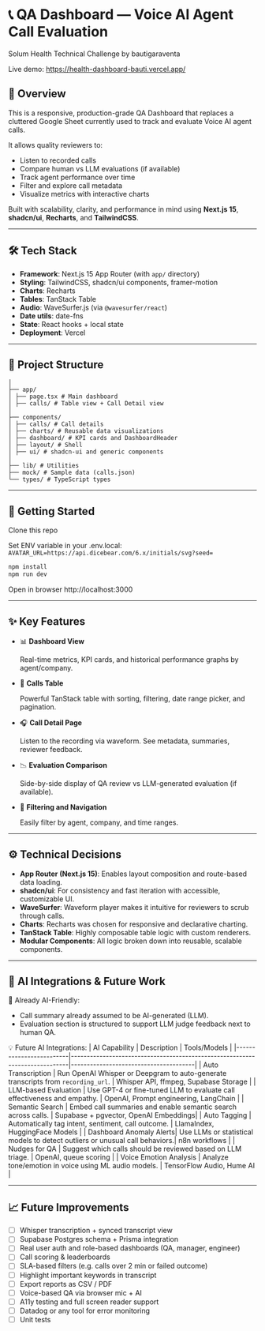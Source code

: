 # 📞 QA Dashboard — Voice AI Agent Call Evaluation

Solum Health Technical Challenge by bautigaraventa

Live demo: https://health-dashboard-bauti.vercel.app/

## 🧠 Overview

This is a responsive, production-grade QA Dashboard that replaces a cluttered Google Sheet currently used to track and evaluate Voice AI agent calls.

It allows quality reviewers to:

- Listen to recorded calls
- Compare human vs LLM evaluations (if available)
- Track agent performance over time
- Filter and explore call metadata
- Visualize metrics with interactive charts

Built with scalability, clarity, and performance in mind using **Next.js 15**, **shadcn/ui**, **Recharts**, and **TailwindCSS**.

---

## 🛠️ Tech Stack

- **Framework**: Next.js 15 App Router (with `app/` directory)
- **Styling**: TailwindCSS, shadcn/ui components, framer-motion
- **Charts**: Recharts
- **Tables**: TanStack Table
- **Audio**: WaveSurfer.js (via `@wavesurfer/react`)
- **Date utils**: date-fns
- **State**: React hooks + local state
- **Deployment**: Vercel

---

## 🧱 Project Structure

```src/
│
├── app/
│ ├── page.tsx # Main dashboard
│ ├── calls/ # Table view + Call Detail view
│
├── components/
│ ├── calls/ # Call details
│ ├── charts/ # Reusable data visualizations
│ ├── dashboard/ # KPI cards and DashboardHeader
│ ├── layout/ # Shell
│ ├── ui/ # shadcn-ui and generic components
│
├── lib/ # Utilities
├── mock/ # Sample data (calls.json)
└── types/ # TypeScript types
```

---

## 🚀 Getting Started

Clone this repo

Set ENV variable in your .env.local: `AVATAR_URL=https://api.dicebear.com/6.x/initials/svg?seed=`

```bash
npm install
npm run dev
```

Open in browser http://localhost:3000

---

## ✨ Key Features

- 📊 **Dashboard View**

  Real-time metrics, KPI cards, and historical performance graphs by agent/company.

- 📁 **Calls Table**

  Powerful TanStack table with sorting, filtering, date range picker, and pagination.

- 🎧 **Call Detail Page**

  Listen to the recording via waveform. See metadata, summaries, reviewer feedback.

- 📉 **Evaluation Comparison**

  Side-by-side display of QA review vs LLM-generated evaluation (if available).

- 📅 **Filtering and Navigation**

  Easily filter by agent, company, and time ranges.

---

## ⚙️ Technical Decisions

- **App Router (Next.js 15)**: Enables layout composition and route-based data loading.
- **shadcn/ui**: For consistency and fast iteration with accessible, customizable UI.
- **WaveSurfer**: Waveform player makes it intuitive for reviewers to scrub through calls.
- **Charts**: Recharts was chosen for responsive and declarative charting.
- **TanStack Table**: Highly composable table logic with custom renderers.
- **Modular Components**: All logic broken down into reusable, scalable components.

---

## 🤖 AI Integrations & Future Work

📌 Already AI-Friendly:

- Call summary already assumed to be AI-generated (LLM).
- Evaluation section is structured to support LLM judge feedback next to human QA.

💡 Future AI Integrations:
| AI Capability | Description | Tools/Models |
|-------------------------|-----------------------------------------------------------------------------|---------------------------------------|
| Auto Transcription | Run OpenAI Whisper or Deepgram to auto-generate transcripts from `recording_url`. | Whisper API, ffmpeg, Supabase Storage |
| LLM-based Evaluation | Use GPT-4 or fine-tuned LLM to evaluate call effectiveness and empathy. | OpenAI, Prompt engineering, LangChain |
| Semantic Search | Embed call summaries and enable semantic search across calls. | Supabase + pgvector, OpenAI Embeddings|
| Auto Tagging | Automatically tag intent, sentiment, call outcome. | LlamaIndex, HuggingFace Models |
| Dashboard Anomaly Alerts| Use LLMs or statistical models to detect outliers or unusual call behaviors.| n8n workflows |
| Nudges for QA | Suggest which calls should be reviewed based on LLM triage. | OpenAI, queue scoring |
| Voice Emotion Analysis | Analyze tone/emotion in voice using ML audio models. | TensorFlow Audio, Hume AI |

---

## 📈 Future Improvements

- [ ] Whisper transcription + synced transcript view
- [ ] Supabase Postgres schema + Prisma integration
- [ ] Real user auth and role-based dashboards (QA, manager, engineer)
- [ ] Call scoring & leaderboards
- [ ] SLA-based filters (e.g. calls over 2 min or failed outcome)
- [ ] Highlight important keywords in transcript
- [ ] Export reports as CSV / PDF
- [ ] Voice-based QA via browser mic + AI
- [ ] A11y testing and full screen reader support
- [ ] Datadog or any tool for error monitoring
- [ ] Unit tests
